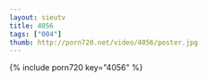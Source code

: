 ```yaml
--- 
layout: sieutv
title: 4056
tags: ["004"]
thumb: http://porn720.net/video/4056/poster.jpg
---
```

{% include porn720 key="4056" %} 
